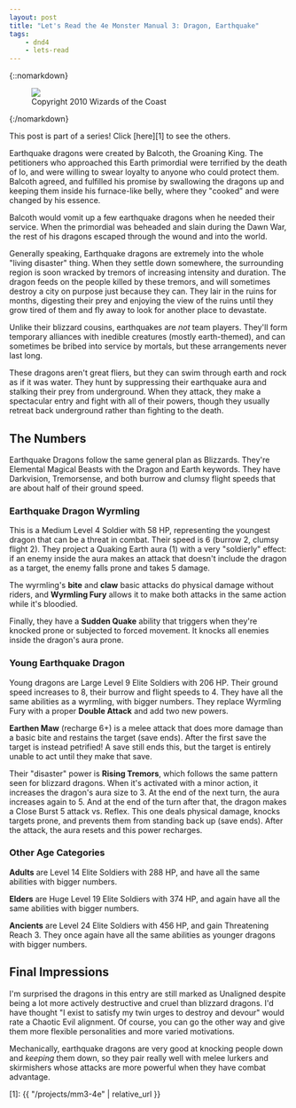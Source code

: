 ```yaml
---
layout: post
title: "Let's Read the 4e Monster Manual 3: Dragon, Earthquake"
tags:
    - dnd4
    - lets-read
---
```


{::nomarkdown}
<figure class="center">
  <img src="{{ "/assets/wir-mm3-4e-dragon-earthquake.png" | absolute_url }}"/>
  <figcaption>
    Copyright 2010 Wizards of the Coast
  </figcaption>
</figure>
{:/nomarkdown}

This post is part of a series! Click [here][1] to see the others.

Earthquake dragons were created by Balcoth, the Groaning King. The petitioners
who approached this Earth primordial were terrified by the death of Io, and were
willing to swear loyalty to anyone who could protect them. Balcoth agreed, and
fulfilled his promise by swallowing the dragons up and keeping them inside his
furnace-like belly, where they "cooked" and were changed by his essence.

Balcoth would vomit up a few earthquake dragons when he needed their
service. When the primordial was beheaded and slain during the Dawn War, the
rest of his dragons escaped through the wound and into the world.

Generally speaking, Earthquake dragons are extremely into the whole "living
disaster" thing. When they settle down somewhere, the surrounding region is soon
wracked by tremors of increasing intensity and duration. The dragon feeds on the
people killed by these tremors, and will sometimes destroy a city on purpose
just because they can. They lair in the ruins for months, digesting their prey
and enjoying the view of the ruins until they grow tired of them and fly away to
look for another place to devastate.

Unlike their blizzard cousins, earthquakes are _not_ team players. They'll form
temporary alliances with inedible creatures (mostly earth-themed), and can
sometimes be bribed into service by mortals, but these arrangements never last
long.

These dragons aren't great fliers, but they can swim through earth and rock as
if it was water. They hunt by suppressing their earthquake aura and stalking
their prey from underground. When they attack, they make a spectacular entry and
fight with all of their powers, though they usually retreat back underground
rather than fighting to the death.

## The Numbers

Earthquake Dragons follow the same general plan as Blizzards. They're Elemental
Magical Beasts with the Dragon and Earth keywords. They have Darkvision,
Tremorsense, and both burrow and clumsy flight speeds that are about half of
their ground speed.

### Earthquake Dragon Wyrmling

This is a Medium Level 4 Soldier with 58 HP, representing the youngest dragon
that can be a threat in combat. Their speed is 6 (burrow 2, clumsy flight
2). They project a Quaking Earth aura (1) with a very "soldierly" effect: if an
enemy inside the aura makes an attack that doesn't include the dragon as a
target, the enemy falls prone and takes 5 damage.

The wyrmling's **bite** and **claw** basic attacks do physical damage without
riders, and **Wyrmling Fury** allows it to make both attacks in the same action
while it's bloodied.

Finally, they have a **Sudden Quake** ability that triggers when they're knocked
prone or subjected to forced movement. It knocks all enemies inside the dragon's
aura prone.

### Young Earthquake Dragon

Young dragons are Large Level 9 Elite Soldiers with 206 HP. Their ground speed
increases to 8, their burrow and flight speeds to 4. They have all the same
abilities as a wyrmling, with bigger numbers. They replace Wyrmling Fury with a
proper **Double Attack** and add two new powers.

**Earthen Maw** (recharge 6+) is a melee attack that does more damage than a
basic bite and restains the target (save ends). After the first save the target
is instead petrified! A save still ends this, but the target is entirely unable
to act until they make that save.

Their "disaster" power is **Rising Tremors**, which follows the same pattern
seen for blizzard dragons. When it's activated with a minor action, it increases
the dragon's aura size to 3. At the end of the next turn, the aura increases
again to 5. And at the end of the turn after that, the dragon makes a Close
Burst 5 attack vs. Reflex. This one deals physical damage, knocks targets prone,
and prevents them from standing back up (save ends). After the attack, the aura
resets and this power recharges.

### Other Age Categories

**Adults** are Level 14 Elite Soldiers with 288 HP, and have all the same
abilities with bigger numbers.

**Elders** are Huge Level 19 Elite Soldiers with 374 HP, and again have all the
same abilities with bigger numbers.

**Ancients** are Level 24 Elite Soldiers with 456 HP, and gain Threatening
Reach 3. They once again have all the same abilities as younger dragons with
bigger numbers.


## Final Impressions

I'm surprised the dragons in this entry are still marked as Unaligned despite
being a lot more actively destructive and cruel than blizzard dragons. I'd have
thought "I exist to satisfy my twin urges to destroy and devour" would rate a
Chaotic Evil alignment. Of course, you can go the other way and give them more
flexible personalities and more varied motivations.

Mechanically, earthquake dragons are very good at knocking people down and
_keeping_ them down, so they pair really well with melee lurkers and skirmishers
whose attacks are more powerful when they have combat advantage.

[1]: {{ "/projects/mm3-4e" | relative_url }}

